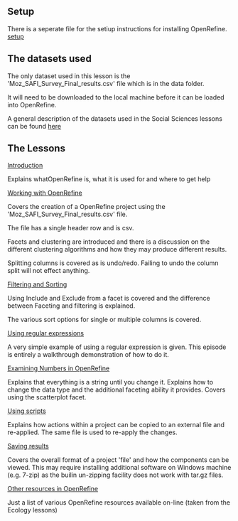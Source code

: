 ## Setup

There is a seperate file for the setiup instructions for installing OpenRefine. [setup](../setup.md)

## The datasets used

The only dataset used in this lesson is the 'Moz_SAFI_Survey_Final_results.csv' file which is in the data folder.

It will need to be downloaded to the local machine before it can be loaded into OpenRefine.

A general description of the datasets used in the Social Sciences lessons can be found [here](link)

## The Lessons

[Introduction](./00-intrtoduction.md)

Explains whatOpenRefine is, what it is used for and where to get help

[Working with OpenRefine](link)

Covers the creation of a OpenRefine project using the 'Moz_SAFI_Survey_Final_results.csv' file. 

The file has a single header row and is csv.

Facets and clustering are introduced and there is a discussion on the different clustering algorithms and how they may produce different results.

Splitting columns is covered as is undo/redo. Failing to undo the column split will not effect anything.

[Filtering and Sorting](link)

Using Include and Exclude from a facet is covered and the difference between Faceting and filtering is explained.

The various sort options for single or multiple columns is covered. 

 
[Using regular expressions](link)

A very simple example of using a regular expression is given. 
This episode is entirely a walkthrough demonstration of how to do it.

[Examining Numbers in OpenRefine](link)

Explains that everything is a string until you change it. 
Explains how to change the data type and the additional faceting ability it provides.
Covers using the scatterplot facet.

[Using scripts](link)

Explains how actions within a project can be copied to an external file and re-applied. The same file is used to re-apply the changes.


[Saving results](link)

Covers the overall format of a project 'file' and how the components can be viewed.
This may require installing additional software on Windows machine (e.g. 7-zip) as the builin un-zipping facility does not work with tar.gz files.

[Other resources in OpenRefine](link)

Just a list of various OpenRefine resources available on-line (taken from the Ecology lessons)
